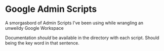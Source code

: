 # Google Admin Scripts
A smorgasbord of Admin Scripts I've been using while wrangling an unweildy Google Workspace


Documentation *should* be available in the directory with each script. Should being the key word in that sentence. 